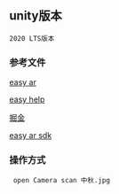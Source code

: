 ## unity版本
```
2020 LTS版本
```

### 参考文件

[easy ar](http://help.easyar.cn/EasyAR%20Sense%20Unity%20Plugin/v4_3/Guides/Android-Project-Configuration.html)

[easy help](https://help.easyar.cn/EasyAR%20Sense/v4_3/GettingStarted/Licensing.html)

[掘金](https://juejin.cn/post/6844904143069380621)


[easy ar sdk](https://portal.easyar.cn/sdk/1/188225)


### 操作方式
```
 open Camera scan 中秋.jpg 

```